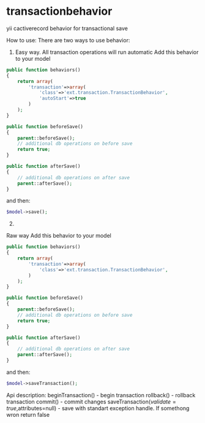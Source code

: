 transactionbehavior
===================

yii cactiverecord behavior for transactional save

How to use:
There are two ways to use behavior:
1. Easy way. All transaction operations will run automatic
Add this behavior to your model
```php
public function behaviors()
{
	return array(
		'transaction'=>array(
			'class'=>'ext.transaction.TransactionBehavior',
			'autoStart'=>true
		)
	);
}

public function beforeSave()
{
	parent::beforeSave();
	// additional db operations on before save
	return true;
}

public function afterSave()
{
	// additional db operations on after save
	parent::afterSave();
}
```
and then:
```php
$model->save();
```
2.
Raw way
Add this behavior to your model
```php
public function behaviors()
{
	return array(
		'transaction'=>array(
			'class'=>'ext.transaction.TransactionBehavior',
		)
	);
}

public function beforeSave()
{
	parent::beforeSave();
	// additional db operations on before save
	return true;
}

public function afterSave()
{
	// additional db operations on after save
	parent::afterSave();
}
```
and then:
```php
$model->saveTransaction();
```

Api description:
beginTransaction() - begin transaction
rollback() - rollback transaction
commit() - commit changes
saveTransaction($validate=true,$attributes=null) - save with standart exception handle. If somethong wron return false